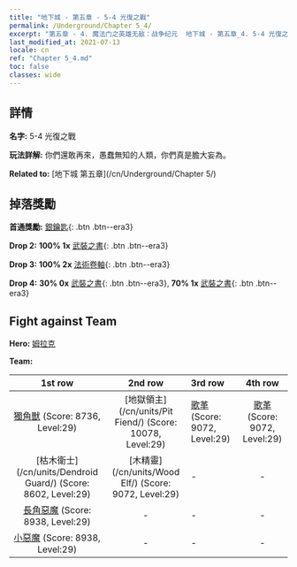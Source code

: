 ```yaml
---
title: "地下城 - 第五章 - 5-4 光復之戰"
permalink: /Underground/Chapter 5_4/
excerpt: "第五章 - 4. 魔法门之英雄无敌：战争纪元  地下城 - 第五章_4. 5-4 光復之戰"
last_modified_at: 2021-07-13
locale: cn
ref: "Chapter 5_4.md"
toc: false
classes: wide
---
```


## 詳情

 **名字:** 5-4 光復之戰

 **玩法詳解:**       你們還敢再來，愚蠢無知的人類，你們真是膽大妄為。

 **Related to:** [地下城 第五章](/cn/Underground/Chapter 5/)

## 掉落獎勵

 **首通獎勵:** [銀鑰匙](/cn/Items/con_693/){: .btn .btn--era3}

 **Drop 2:** **100% 1x** [武裝之書](/cn/Items/mat_25/){: .btn .btn--era3}

 **Drop 3:** **100% 2x** [法術卷軸](/cn/Items/con_694/){: .btn .btn--era3}

 **Drop 4:** **30% 0x** [武裝之書](/cn/Items/mat_18/){: .btn .btn--era3}, **70% 1x** [武裝之書](/cn/Items/mat_18/){: .btn .btn--era3}


## Fight against Team
 **Hero:** [姆拉克](/cn/heroes/Mullich/)

 **Team:**


  | 1st row | 2nd row | 3rd row | 4th row |
  |:----:|:----:|:----|:----:|
  | [獨角獸](/cn/units/Unicorn/) (Score: 8736, Level:29)  | [地獄領主](/cn/units/Pit Fiend/) (Score: 10078, Level:29)  | [歌革](/cn/units/Gog/) (Score: 9072, Level:29)  | [歌革](/cn/units/Gog/) (Score: 9072, Level:29)  |
  | [枯木衛士](/cn/units/Dendroid Guard/) (Score: 8602, Level:29)  | [木精靈](/cn/units/Wood Elf/) (Score: 9072, Level:29)  | - | - |
  | [長角惡魔](/cn/units/Demon/) (Score: 8938, Level:29)  | - | - | - |
  | [小惡魔](/cn/units/Imp/) (Score: 8938, Level:29)  | - | - | - |


